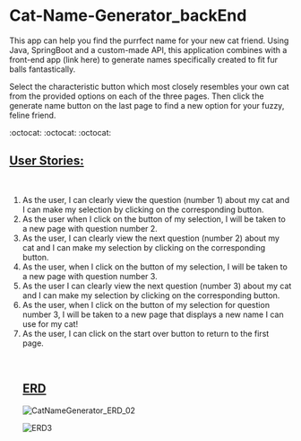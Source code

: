 # Cat-Name-Generator_backEnd
This app can help you find the purrfect name for your new cat friend. Using Java, SpringBoot and a custom-made API, this application combines with a front-end app (link here) to generate names specifically created to fit fur balls fantastically.

Select the characteristic button which most closely resembles your own cat from the provided options on each of the three pages. Then click the generate name button on the last page to find a new option for your fuzzy, feline friend.
&nbsp;&nbsp;

:octocat: :octocat: :octocat:
&nbsp;&nbsp;
## <ins> User Stories: </ins>
&nbsp;&nbsp;
<ol>
<li>As the user, I can clearly view the question (number 1) about my cat and I can make my selection by clicking on the corresponding button.</li>

<li>As the user when I click on the button of my selection, I will be taken to a new page with  question number 2.</li>

<li>As the user, I can clearly view the next question (number 2) about my cat and I can make my selection by clicking on the corresponding button.</li>

<li>As the user, when I click on the button of my selection, I will be taken to a new page with  question number 3.</li>

<li>As the user I can clearly view the next question (number 3) about my cat and I can make my selection by clicking on the corresponding button.</li>

<li>As the user, when I click on the button of my selection for question number 3, I will be taken to a new page that displays a new name I can use for my cat!</li>

<li>As the user, I can click on the start over button to return to the first page.</li>

&nbsp;&nbsp;
## <ins> ERD </ins>
![CatNameGenerator_ERD_02](https://user-images.githubusercontent.com/77941853/155630139-5968cb09-18d4-474b-803a-e85abcf4ad54.png)
  
  ![ERD3](https://user-images.githubusercontent.com/77941853/156430250-48c58f41-2df1-4d4f-846f-c61a0a97f3a6.png)
